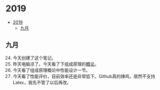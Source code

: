 # 2019
- [2019](#2019)
  - [九月](#%e4%b9%9d%e6%9c%88)

## 九月
24. 今天创建了这个笔记。
25. 昨天电脑凉了。今天看了下组成原理的[概论](/组成原理和体系结构/概论.md)。
26. 今天看了组成原理概论中性能设计一节。
27. 今天看了性能评价，目前效率还是非常低下。Github真的辣鸡，居然不支持Latex，我先不管了以后再改。